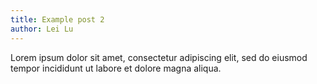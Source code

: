 ```yaml
---
title: Example post 2
author: Lei Lu
---
```


Lorem ipsum dolor sit amet, consectetur adipiscing elit, sed do eiusmod tempor incididunt ut labore et dolore magna aliqua.
